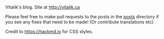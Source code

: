 Vitalik's blog. Site at http://vitalik.ca

Please feel free to make pull requests to the posts in the [posts](./posts/) directory if you see any fixes that need to be made! (Or contribute translations etc)

Credit to https://hackmd.io for CSS styles.
